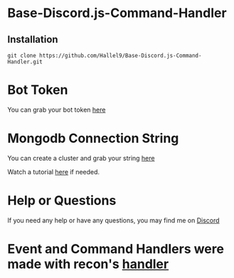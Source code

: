 # Base-Discord.js-Command-Handler

## Installation

`git clone https://github.com/Hallel9/Base-Discord.js-Command-Handler.git`

# Bot Token
You can grab your bot token [here](https://discord.com/developers/applications)


# Mongodb Connection String
You can create a cluster and grab your string [here](https://www.mongodb.com/cloud/atlas/lp/try2?utm_content=rsatest101321_exp_rsaad&utm_source=google&utm_campaign=gs_americas_united_states_search_core_brand_atlas_desktop_rsaexp2&utm_term=mongodb%20atlas&utm_medium=cpc_paid_search&utm_ad=e&utm_ad_campaign_id=14931263937&adgroup=129255360918&gclid=CjwKCAiAqIKNBhAIEiwAu_ZLDnRbvBBy45UJ2iRT3Kspj1fV_zA1EwNcK40P0UD_4cU0CAQrI0mvMBoCaB8QAvD_BwE)

Watch a tutorial [here](https://www.youtube.com/watch?v=Bg1d2ho2pgY) if needed.

# Help or Questions
If you need any help or have any questions, you may find me on [Discord](https://discord.gg/Fn2BHYyHJP)

# Event and Command Handlers were made with recon's [handler](https://youtu.be/8yLIPTxrj08)
